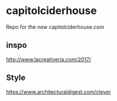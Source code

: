 # capitolciderhouse
Repo for the new capitolciderhouse.com

## inspo
http://www.lacreativeria.com/2017/

## Style 
https://www.architecturaldigest.com/clever
